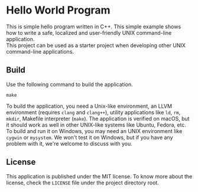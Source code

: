 # Hello World Program

This is simple hello program written in C++. This simple example shows how to write a safe, localized and user-friendly UNIX command-line application.  
This project can be used as a starter project when developing other UNIX command-line applications.

## Build
Use the following command to build the application.
```
make
```
To build the application, you need a Unix-like environment, an LLVM environment (requires `clang` and `clang++`), utility applications like `ld`, `rm`, `mkdir`, Makefile interpreter (`make`). The application is verified on macOS, but it should work as well in other UNIX-like systems like Ubuntu, Fedora, etc. To build and run it on Windows, you may need an UNIX environment like `cygwin` or `mysystem`. We won't test it on Windows, but if you have any problem with it, we're welcome to discuss with you.

## License
This application is published under the MIT license. To know more about the license, check the `LICENSE` file under the project directory root.
